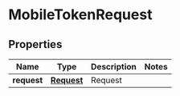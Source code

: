 
# MobileTokenRequest

## Properties
Name | Type | Description | Notes
------------ | ------------- | ------------- | -------------
**request** | [**Request**](Request.md) | Request | 



